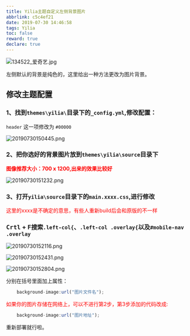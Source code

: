 ```yaml
---
title: Yilia主题自定义左侧背景图片
abbrlink: c5c4ef21
date: 2019-07-30 14:46:58
tags: Yilia
toc: false
reward: true
declare: true
---
```


![134522_爱奇艺.jpg](https://cdn.anyway1314.cn/image134522_爱奇艺.jpg-title)

左侧默认的背景是纯色的，这里给出一种方法更改为图片背景。
<!-- more -->

## 修改主题配置
### 1、找到`themes\yilia\`目录下的`_config.yml`,修改配置：
`header` 这一项修改为 `#00000`

![20190730150445.png](https://cdn.anyway1314.cn/image20190730150445.png)

### 2、把你选好的背景图片放到`themes\yilia\source`目录下
**<p style = "color:red">图像推荐大小：700 x 1200,出来的效果比较好</p>**

![20190730151232.png](https://cdn.anyway1314.cn/image20190730151232.png)

### 3、打开`yilia\source`目录下的`main.xxxx.css`,进行修改
<p style="color:red">这里的xxxx是不确定的意思，有些人重新build后会和原版的不一样</p>

### <kbd>Crtl</kbd> + <kbd>F</kbd>搜索`.left-col{`、`.left-col .overlay{`以及`#mobile-nav .overlay`

![20190730152116.png](https://cdn.anyway1314.cn/image20190730152116.png)

![20190730152431.png](https://cdn.anyway1314.cn/image20190730152431.png)

![20190730152804.png](https://cdn.anyway1314.cn/image20190730152804.png)

分别在括号里面加上属性：

``` js
    background-image:url("图片文件名");
```
<p style="color:red">如果你的图片存储在网络上，可以不进行第2步，第3步添加的代码改成:</p>

``` js
    background-image:url("图片地址");
```

重新部署就行啦。






